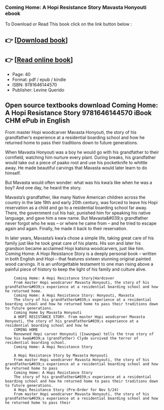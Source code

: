 ### Coming Home: A Hopi Resistance Story Mavasta Honyouti ebook

To Download or Read This book click on the link button below :

## 👉  [**[Download book](http://get-pdfs.com/download.php?group=book&from=github.com&id=721547&lnk=1081 "Download book")**]

## 👉  [**[Read online book](http://get-pdfs.com/download.php?group=book&from=github.com&id=721547&lnk=1081 "Read online book")**]


* Page: 40
* Format: pdf / epub / kindle
* ISBN: 9781646144570
* Publisher: Levine Querido



## Open source textbooks download Coming Home: A Hopi Resistance Story 9781646144570 iBook CHM ePub in English



From master Hopi woodcarver Mavasta Honyouti, the story of his grandfather’s experience at a residential boarding school and how he returned home to pass their traditions down to future generations.
 
 When Mavasta Honyouti was a boy he would go with his grandfather to their cornfield, watching him nurture every plant. During breaks, his grandfather would take out a piece of paako root and use his pocketknife to whittle away. He made beautiful carvings that Mavasta would later learn to do himself.
 
 But Mavasta would often wonder: what was his kwa’a like when he was a boy? And one day, he heard the story.
 
 Mavasta’s grandfather, like many Native American children across the country in the late 19th and early 20th century, was forced to leave his Hopi reservation as a child and go to a residential boarding school far away. There, the government cut his hair, punished him for speaking his native language, and gave him a new name. But Mavasta&amp;#039;s grandfather never forgot who he was – or where he came from – and he tried to escape again and again. Finally, he made it back to their reservation.
 
 In later years, Mavasta’s kwa’a chose a simple life, taking great care of his family just like he took great care of his plants. His son and later his grandson became acclaimed Hopi katsina woodcarvers, just like him. Coming Home: A Hopi Resistance Story is a deeply personal book – written in both English and Hopi – that features sixteen stunning original painted wood carvings. It is an unforgettable testament to one man rising above a painful piece of history to keep the light of his family and culture alive.


        Coming Home: A Hopi Resistance Story|Hardcover
        From master Hopi woodcarver Mavasta Honyouti, the story of his grandfather&#039;s experience at a residential boarding school and how he returned home.
        Coming Home: A Hopi Resistance Story: Honyouti, Mavasta
        The story of his grandfather&#039;s experience at a residential boarding school and how he returned home to pass their traditions down to future generations.
        Coming Home by Mavasta Honyouti
        A HOPI RESISTANCE STORY. From master Hopi woodcarver Mavasta Honyouti, the story of his grandfather&#039;s experience at a residential boarding school and how he 
        COMING HOME
        Renowned Hopi carver Honyouti (Iswungwa) tells the true story of how his kwa&#039;a (grandfather) Clyde survived the terror of residential boarding school.
        Coming Home: A Hopi Resistance Story
        
        A Hopi Resistance Story by Mavasta Honyouti
        From master Hopi woodcarver Mavasta Honyouti, the story of his grandfather&#039;s experience at a residential boarding school and how he returned home to pass 
        Coming Home: A Hopi Resistance Story
        The story of his grandfather&#039;s experience at a residential boarding school and how he returned home to pass their traditions down to future generations.
        A Hopi Resistance Story (Pre-Order for Nov 5/24)
        From master Hopi woodcarver Mavasta Honyouti, the story of his grandfather&#039;s experience at a residential boarding school and how he returned home to pass their 
    




